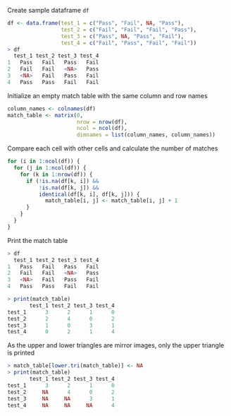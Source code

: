 Create sample dataframe `df`

```R
df <- data.frame(test_1 = c("Pass", "Fail", NA, "Pass"),
                 test_2 = c("Fail", "Fail", "Fail", "Pass"),
                 test_3 = c("Pass", NA, "Pass", "Fail"),
                 test_4 = c("Fail", "Pass", "Fail", "Fail"))
> df
  test_1 test_2 test_3 test_4
1   Pass   Fail   Pass   Fail
2   Fail   Fail   <NA>   Pass
3   <NA>   Fail   Pass   Fail
4   Pass   Pass   Fail   Fail
```

Initialize an empty match table with the same column and row names
```R
column_names <- colnames(df)
match_table <- matrix(0,
                      nrow = nrow(df),
                      ncol = ncol(df),
                      dimnames = list(column_names, column_names))
```

Compare each cell with other cells and calculate the number of matches
```R
for (i in 1:ncol(df)) {
  for (j in 1:ncol(df)) {
    for (k in 1:nrow(df)) {
      if (!is.na(df[k, i]) && 
          !is.na(df[k, j]) &&
          identical(df[k, i], df[k, j])) {
            match_table[i, j] <- match_table[i, j] + 1
      }
    }
  }
}
```

Print the match table
```R
> df
  test_1 test_2 test_3 test_4
1   Pass   Fail   Pass   Fail
2   Fail   Fail   <NA>   Pass
3   <NA>   Fail   Pass   Fail
4   Pass   Pass   Fail   Fail

> print(match_table)
       test_1 test_2 test_3 test_4
test_1      3      2      1      0
test_2      2      4      0      2
test_3      1      0      3      1
test_4      0      2      1      4
```

As the upper and lower triangles are mirror images, only the upper triangle is printed
```R
> match_table[lower.tri(match_table)] <- NA
> print(match_table)
       test_1 test_2 test_3 test_4
test_1      3      2      1      0
test_2     NA      4      0      2
test_3     NA     NA      3      1
test_4     NA     NA     NA      4
```
